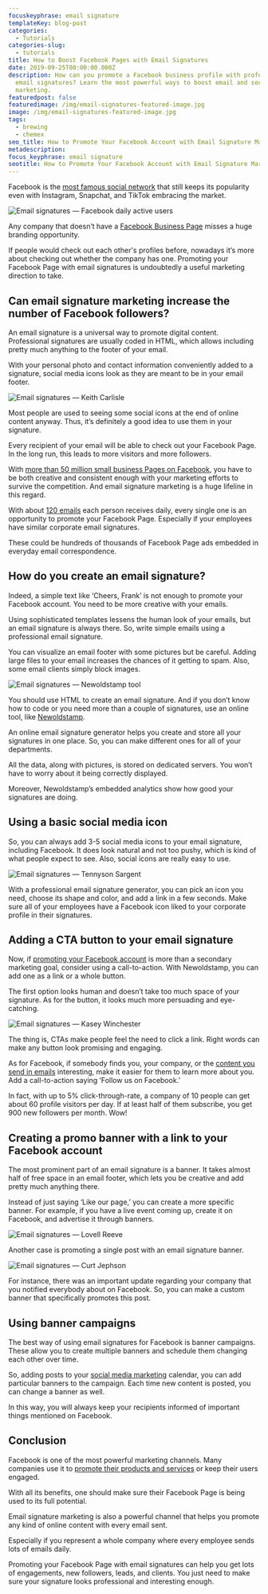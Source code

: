 ```yaml
---
focuskeyphrase: email signature
templateKey: blog-post
categories:
  - Tutorials
categories-slug:
  - tutorials
title: How to Boost Facebook Pages with Email Signatures
date: 2019-09-25T00:00:00.000Z
description: How can you promote a Facebook business profile with professional
  email signatures? Learn the most powerful ways to boost email and social media
  marketing.
featuredpost: false
featuredimage: /img/email-signatures-featured-image.jpg
image: /img/email-signatures-featured-image.jpg
tags:
  - brewing
  - chemex
seo_title: How to Promote Your Facebook Account with Email Signature Marketing
metadescription: 
focus_keyphrase: email signature
seotitle: How to Promote Your Facebook Account with Email Signature Marketing
---
```

<!--StartFragment-->

Facebook is the [most famous social network](https://www.businessinsider.com/facebook-grew-monthly-average-users-in-q1-2019-4) that still keeps its popularity even with Instagram, Snapchat, and TikTok embracing the market.

![Email signatures — Facebook daily active users](/img/email-signatures-facebook-daily-active-users.jpg)

Any company that doesn’t have a [Facebook Business Page](https://softcube.com/how-to-create-a-facebook-business-page/) misses a huge branding opportunity.

If people would check out each other's profiles before, nowadays it’s more about checking out whether the company has one. Promoting your Facebook Page with email signatures is undoubtedly a useful marketing direction to take.

## **Can email signature marketing increase the number of Facebook followers?**

An email signature is a universal way to promote digital content. Professional signatures are usually coded in HTML, which allows including pretty much anything to the footer of your email.

With your personal photo and contact information conveniently added to a signature, social media icons look as they are meant to be in your email footer.

![Email signatures — Keith Carlisle](/img/email-signatures-keith-carlisle-signature.jpg)

Most people are used to seeing some social icons at the end of online content anyway. Thus, it’s definitely a good idea to use them in your signature.

Every recipient of your email will be able to check out your Facebook Page. In the long run, this leads to more visitors and more followers.

With [more than 50 million small business Pages on Facebook](https://newoldstamp.com/blog/how-to-grow-followers-of-your-facebook-business-page/), you have to be both creative and consistent enough with your marketing efforts to survive the competition. And email signature marketing is a huge lifeline in this regard.

With about [120 emails](http://www.radicati.com/wp/wp-content/uploads/2015/02/Email-Statistics-Report-2015-2019-Executive-Summary.pdf) each person receives daily, every single one is an opportunity to promote your Facebook Page. Especially if your employees have similar corporate email signatures.

These could be hundreds of thousands of Facebook Page ads embedded in everyday email correspondence.  

## How do you create an email signature?

Indeed, a simple text like ‘Cheers, Frank’ is not enough to promote your Facebook account. You need to be more creative with your emails.

Using sophisticated templates lessens the human look of your emails, but an email signature is always there. So, write simple emails using a professional email signature.

You can visualize an email footer with some pictures but be careful. Adding large files to your email increases the chances of it getting to spam. Also, some email clients simply block images. 

![Email signatures — Newoldstamp tool](/img/email-signatures-newoldstamp.jpg)

You should use HTML to create an email signature. And if you don’t know how to code or you need more than a couple of signatures, use an online tool, like [Newoldstamp](https://newoldstamp.com).

An online email signature generator helps you create and store all your signatures in one place. So, you can make different ones for all of your departments.

All the data, along with pictures, is stored on dedicated servers. You won’t have to worry about it being correctly displayed.

Moreover, Newoldstamp’s embedded analytics show how good your signatures are doing.  

## Using a basic social media icon

So, you can always add 3-5 social media icons to your email signature, including Facebook. It does look natural and not too pushy, which is kind of what people expect to see. Also, social icons are really easy to use.  

![Email signatures — Tennyson Sargent](/img/email-signatures-tennyson-sargent.jpg)

With a professional email signature generator, you can pick an icon you need, choose its shape and color, and add a link in a few seconds. Make sure all of your employees have a Facebook icon liked to your corporate profile in their signatures.

## Adding a CTA button to your email signature

Now, if [promoting your Facebook account](https://softcube.com/creating-effective-facebook-ads/) is more than a secondary marketing goal, consider using a call-to-action. With Newoldstamp, you can add one as a link or a whole button.

The first option looks human and doesn’t take too much space of your signature. As for the button, it looks much more persuading and eye-catching.  

![Email signatures — Kasey Winchester](/img/email-signatures-kasey-winchester.jpg)

The thing is, CTAs make people feel the need to click a link. Right words can make any button look promising and engaging.

As for Facebook, if somebody finds you, your company, or the [content you send in emails](https://softcube.com/how-to-benefit-from-video-in-email-marketing/) interesting, make it easier for them to learn more about you. Add a call-to-action saying ‘Follow us on Facebook.’

In fact, with up to 5% click-through-rate, a company of 10 people can get about 60 profile visitors per day. If at least half of them subscribe, you get 900 new followers per month. Wow!  

## Creating a promo banner with a link to your Facebook account

The most prominent part of an email signature is a banner. It takes almost half of free space in an email footer, which lets you be creative and add pretty much anything there.

Instead of just saying ‘Like our page,’ you can create a more specific banner. For example, if you have a live event coming up, create it on Facebook, and advertise it through banners.  

![Email signatures — Lovell Reeve](/img/email-signatures-lovell-reeve.jpg)

Another case is promoting a single post with an email signature banner.

![Email signatures — Curt Jephson](/img/email-signatures-curt-jephson.jpg)

For instance, there was an important update regarding your company that you notified everybody about on Facebook. So, you can make a custom banner that specifically promotes this post.

## Using banner campaigns

The best way of using email signatures for Facebook is banner campaigns. These allow you to create multiple banners and schedule them changing each other over time.

So, adding posts to your [social media marketing](https://softcube.com/how-to-hire-a-social-media-marketing-expert/) calendar, you can add particular banners to the campaign. Each time new content is posted, you can change a banner as well.

In this way, you will always keep your recipients informed of important things mentioned on Facebook.

## Conclusion

Facebook is one of the most powerful marketing channels. Many companies use it to [promote their products and services](https://softcube.com/how-to-sell-products-and-services-on-facebook/) or keep their users engaged.

With all its benefits, one should make sure their Facebook Page is being used to its full potential.

Email signature marketing is also a powerful channel that helps you promote any kind of online content with every email sent.

Especially if you represent a whole company where every employee sends lots of emails daily.

Promoting your Facebook Page with email signatures can help you get lots of engagements, new followers, leads, and clients. You just need to make sure your signature looks professional and interesting enough.
